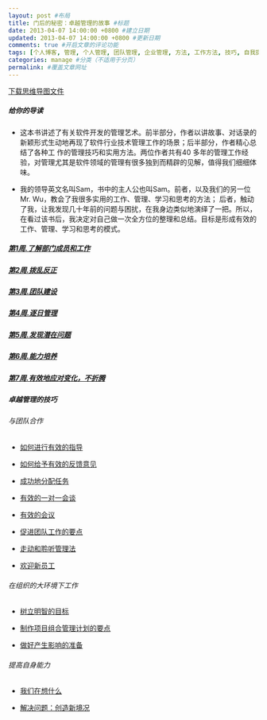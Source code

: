 ```yaml
---
layout: post #布局
title: 门后的秘密：卓越管理的故事 #标题
date: 2013-04-07 14:00:00 +0800 #建立日期
updated: 2013-04-07 14:00:00 +0800 #更新日期
comments: true #开启文章的评论功能
tags: [个人博客, 管理, 个人管理, 团队管理, 企业管理, 方法, 工作方法, 技巧, 自我提升] #标签（不适用于分页）
categories: manage #分类（不适用于分页）
permalink: #覆盖文章网址
---
```


[下载思维导图文件](https://docs.google.com/file/d/0B7UFT4BR96esc0tkbDVlRC1TRUU/edit?usp=sharing)

##### 给你的导读

- 这本书讲述了有关软件开发的管理艺术。前半部分，作者以讲故事、对话录的新颖形式生动地再现了软件行业技术管理工作的场景；后半部分，作者精心总结了各种工 作的管理技巧和实用方法。两位作者共有40 多年的管理工作经验，对管理尤其是软件领域的管理有很多独到而精辟的见解，值得我们细细体味。

- 我的领导英文名叫Sam，书中的主人公也叫Sam。前者，以及我们的另一位Mr. Wu，教会了我很多实用的工作、管理、学习和思考的方法； 后者，触动了我，让我发现几十年前的问题与困扰，在我身边类似地演绎了一把。所以，在看过该书后，我决定对自己做一次全方位的整理和总结。目标是形成有效的工作、管理、学习和思考的模式。

##### [第1周.了解部门成员和工作](/manage/2013/04/07/Week1-2understand-members-of-the-department-and-work/)

##### [第2周.拨乱反正](/manage/2013/04/14/Week2-bring-order-out-of-chaos/)

##### [第3周.团队建设](/manage/2013/04/15/Week3-team-building/)

##### [第4周.逐日管理](/manage/2013/04/15/Week4-day-to-day-management/)

##### [第5周.发现潜在问题](/manage/2013/04/16/Week5-Identify-potential-problems/)

##### [第6周.能力培养](/manage/2013/04/16/Week6-Capacity-building/)

##### [第7周.有效地应对变化，不折腾](/manage/2013/04/16/Week7-respond-effectively-to-change-do-not-toss/)

##### 卓越管理的技巧

###### 与团队合作

- [如何进行有效的指导](/manage/2013/05/13/How-effective-guidance/)

- [如何给予有效的反馈意见](/manage/2013/05/23/How-to-give-effective-feedback/)

- [成功地分配任务](/manage/2013/05/16/Assign-tasks-successfully/)

- [有效的一对一会谈](/manage/2013/06/06/Effective-one-on-one-talks/)

- [有效的会议](/manage/2013/06/05/Effective-Meetings/)

- [促进团队工作的要点](/manage/2013/05/23/Points-to-promote-team-work/)

- [走动和聆听管理法](/manage/2013/05/30/Walkingaround-&listening-4management-practices/)

- [欢迎新员工](/manage/2013/05/24/Welcome-to-the-new-staff/)

###### 在组织的大环境下工作

- [树立明智的目标](/manage/2013/05/24/Establish-a-sensible-goal/)

- [制作项目组合管理计划的要点](/manage/2013/06/07/Production-portfolio-management-program-focused/)

- [做好产生影响的准备](/manage/2013/06/06/Ready-for-impact/)

###### 提高自身能力

- [我们在想什么](/manage/2013/05/24/What-we-think/)

- [解决问题：创造新境况](/manage/2013/06/06/Solve-the-problem-to-create-a-new-situation/)